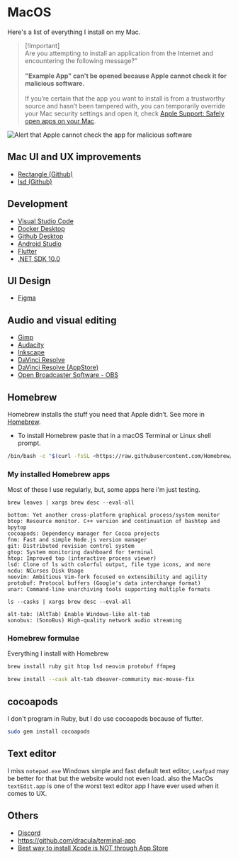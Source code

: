 # MacOS

Here's a list of everything I install on my Mac.

> [!Important]\
> Are you attempting to install an application from the Internet and encountering the following message?"
> \
> \
> **"Example App" can't be opened because Apple cannot check it for malicious software.**\
> \
> If you’re certain that the app you want to install is from a trustworthy source and hasn’t been tampered with, you can temporarily override your Mac security settings and open it, check [Apple Support: Safely open apps on your Mac](https://support.apple.com/en-us/102445).

![Alert that Apple cannot check the app for malicious software](https://cdsassets.apple.com/live/7WUAS350/images/mac-os/macos-app-cant-be-opened-cannot-check-for-malicious-software-needs-to-be-updated-contact-developer-2.png)

## Mac UI and UX improvements

- [Rectangle (Github)](https://github.com/rxhanson/Rectangle)
- [lsd (Github)](https://github.com/Peltoche/lsd)

## Development

- [Visual Studio Code](https://code.visualstudio.com/Download)
- [Docker Desktop](https://docs.docker.com/desktop/install/mac-install/)
- [Github Desktop](https://desktop.github.com/)
- [Android Studio](https://developer.android.com/studio)
- [Flutter](https://docs.flutter.dev/get-started/install/macos)
- [.NET SDK 10.0](https://dotnet.microsoft.com/en-us/download/dotnet/10.0)

## UI Design

- [Figma](https://www.figma.com/downloads/)

## Audio and visual editing

- [Gimp](https://gimp.org/downloads/)
- [Audacity](https://audacityteam.org/download/)
- [Inkscape](https://inkscape.org/release/)
- [DaVinci Resolve](https://www.blackmagicdesign.com/products/davinciresolve/)
- [DaVinci Resolve (AppStore)](https://apps.apple.com/br/app/davinci-resolve/id571213070?l=en-GB&mt=12)
- [Open Broadcaster Software - OBS](https://obsproject.com/download)

## Homebrew

Homebrew installs the stuff you need that Apple didn’t. See more in [Homebrew](https://brew.sh).

- To install Homebrew paste that in a macOS Terminal or Linux shell prompt.

```sh
/bin/bash -c "$(curl -fsSL <https://raw.githubusercontent.com/Homebrew/install/HEAD/install.sh>)"
```

### My installed Homebrew apps

Most of these I use regularly, but, some apps here i'm just testing.

`brew leaves | xargs brew desc --eval-all`

```terminal
bottom: Yet another cross-platform graphical process/system monitor
btop: Resource monitor. C++ version and continuation of bashtop and bpytop
cocoapods: Dependency manager for Cocoa projects
fnm: Fast and simple Node.js version manager
git: Distributed revision control system
gtop: System monitoring dashboard for terminal
htop: Improved top (interactive process viewer)
lsd: Clone of ls with colorful output, file type icons, and more
ncdu: NCurses Disk Usage
neovim: Ambitious Vim-fork focused on extensibility and agility
protobuf: Protocol buffers (Google's data interchange format)
unar: Command-line unarchiving tools supporting multiple formats
```

`ls --casks | xargs brew desc --eval-all`

```terminal
alt-tab: (AltTab) Enable Windows-like alt-tab
sonobus: (SonoBus) High-quality network audio streaming
```

### Homebrew formulae

Everything I install with Homebrew

```sh
brew install ruby git htop lsd neovim protobuf ffmpeg
```

```sh
brew install --cask alt-tab dbeaver-community mac-mouse-fix
```

## cocoapods

I don't program in Ruby, but I do use cocoapods because of flutter.

```sh
sudo gem install cocoapods
```

## Text editor

I miss `notepad.exe` Windows simple and fast default text editor, `Leafpad` may be better for that but the website would not even load. also the MacOs `textEdit.app` is one of the worst text editor app I have ever used when it comes to UX.

## Others

- [Discord](https://discordapp.com/download)
- <https://github.com/dracula/terminal-app>
- [Best way to install Xcode is NOT through App Store](https://youtu.be/1NFLVZGlcBw)
